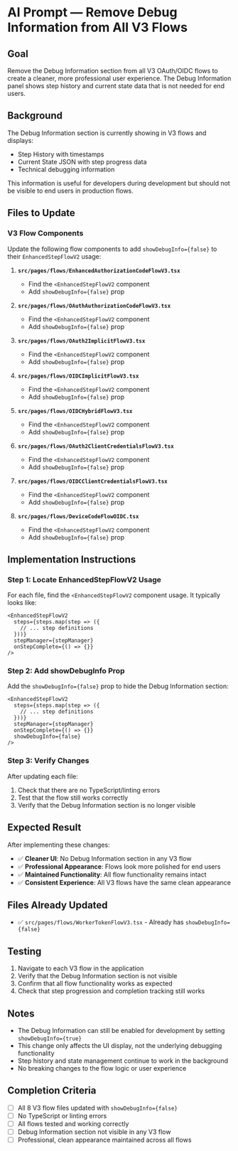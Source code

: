 # AI Prompt — Remove Debug Information from All V3 Flows

## Goal
Remove the Debug Information section from all V3 OAuth/OIDC flows to create a cleaner, more professional user experience. The Debug Information panel shows step history and current state data that is not needed for end users.

## Background
The Debug Information section is currently showing in V3 flows and displays:
- Step History with timestamps
- Current State JSON with step progress data
- Technical debugging information

This information is useful for developers during development but should not be visible to end users in production flows.

## Files to Update

### V3 Flow Components
Update the following flow components to add `showDebugInfo={false}` to their `EnhancedStepFlowV2` usage:

1. **`src/pages/flows/EnhancedAuthorizationCodeFlowV3.tsx`**
   - Find the `<EnhancedStepFlowV2` component
   - Add `showDebugInfo={false}` prop

2. **`src/pages/flows/OAuthAuthorizationCodeFlowV3.tsx`**
   - Find the `<EnhancedStepFlowV2` component
   - Add `showDebugInfo={false}` prop

3. **`src/pages/flows/OAuth2ImplicitFlowV3.tsx`**
   - Find the `<EnhancedStepFlowV2` component
   - Add `showDebugInfo={false}` prop

4. **`src/pages/flows/OIDCImplicitFlowV3.tsx`**
   - Find the `<EnhancedStepFlowV2` component
   - Add `showDebugInfo={false}` prop

5. **`src/pages/flows/OIDCHybridFlowV3.tsx`**
   - Find the `<EnhancedStepFlowV2` component
   - Add `showDebugInfo={false}` prop

6. **`src/pages/flows/OAuth2ClientCredentialsFlowV3.tsx`**
   - Find the `<EnhancedStepFlowV2` component
   - Add `showDebugInfo={false}` prop

7. **`src/pages/flows/OIDCClientCredentialsFlowV3.tsx`**
   - Find the `<EnhancedStepFlowV2` component
   - Add `showDebugInfo={false}` prop

8. **`src/pages/flows/DeviceCodeFlowOIDC.tsx`**
   - Find the `<EnhancedStepFlowV2` component
   - Add `showDebugInfo={false}` prop

## Implementation Instructions

### Step 1: Locate EnhancedStepFlowV2 Usage
For each file, find the `<EnhancedStepFlowV2` component usage. It typically looks like:

```tsx
<EnhancedStepFlowV2
  steps={steps.map(step => ({
    // ... step definitions
  }))}
  stepManager={stepManager}
  onStepComplete={() => {}}
/>
```

### Step 2: Add showDebugInfo Prop
Add the `showDebugInfo={false}` prop to hide the Debug Information section:

```tsx
<EnhancedStepFlowV2
  steps={steps.map(step => ({
    // ... step definitions
  }))}
  stepManager={stepManager}
  onStepComplete={() => {}}
  showDebugInfo={false}
/>
```

### Step 3: Verify Changes
After updating each file:
1. Check that there are no TypeScript/linting errors
2. Test that the flow still works correctly
3. Verify that the Debug Information section is no longer visible

## Expected Result

After implementing these changes:
- ✅ **Cleaner UI**: No Debug Information section in any V3 flow
- ✅ **Professional Appearance**: Flows look more polished for end users
- ✅ **Maintained Functionality**: All flow functionality remains intact
- ✅ **Consistent Experience**: All V3 flows have the same clean appearance

## Files Already Updated
- ✅ `src/pages/flows/WorkerTokenFlowV3.tsx` - Already has `showDebugInfo={false}`

## Testing
1. Navigate to each V3 flow in the application
2. Verify that the Debug Information section is not visible
3. Confirm that all flow functionality works as expected
4. Check that step progression and completion tracking still works

## Notes
- The Debug Information can still be enabled for development by setting `showDebugInfo={true}`
- This change only affects the UI display, not the underlying debugging functionality
- Step history and state management continue to work in the background
- No breaking changes to the flow logic or user experience

## Completion Criteria
- [ ] All 8 V3 flow files updated with `showDebugInfo={false}`
- [ ] No TypeScript or linting errors
- [ ] All flows tested and working correctly
- [ ] Debug Information section not visible in any V3 flow
- [ ] Professional, clean appearance maintained across all flows
